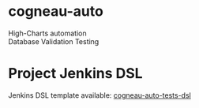 # cogneau-auto

High-Charts automation<br>
Database Validation Testing

# Project Jenkins DSL
  
Jenkins DSL template available: <html><a href='https://github.com/ShwetankVashishtha/qa-ind-fiction-jenkins-dsl-hub/blob/master/cogneau_auto.dsl'>cogneau-auto-tests-dsl</a></html>
